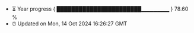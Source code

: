 - ⏳ Year progress { ███████████████████████▁▁▁▁▁▁▁ } 78.60 %
- ⏰ Updated on Mon, 14 Oct 2024 16:26:27 GMT

